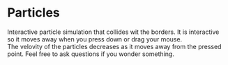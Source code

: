 # Particles
Interactive particle simulation that collides wit the borders.  It is interactive so it moves away when you press down or drag your mouse.  
The velovity of the particles decreases as it moves away from the pressed point.
Feel free to ask questions if you wonder something.
